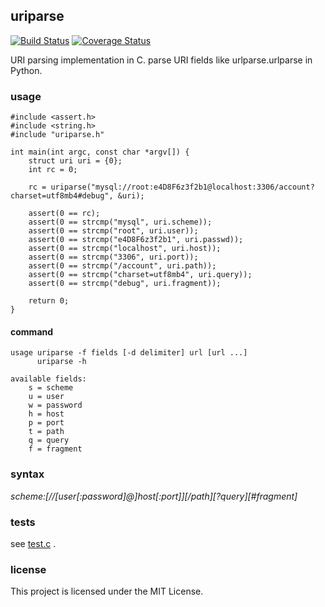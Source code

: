 ## uriparse ##

[![Build Status](https://travis-ci.org/whiler/uriparse.svg?branch=master)](https://travis-ci.org/whiler/uriparse) [![Coverage Status](https://coveralls.io/repos/github/whiler/uriparse/badge.svg?branch=master&service=github)](https://coveralls.io/github/whiler/uriparse?branch=master)

URI parsing implementation in C. parse URI fields like urlparse.urlparse in Python.

### usage ###
	#include <assert.h>
	#include <string.h>
	#include "uriparse.h"
	
	int main(int argc, const char *argv[]) {
		struct uri uri = {0};
		int rc = 0;
	
		rc = uriparse("mysql://root:e4D8F6z3f2b1@localhost:3306/account?charset=utf8mb4#debug", &uri);
	
		assert(0 == rc);
		assert(0 == strcmp("mysql", uri.scheme));
		assert(0 == strcmp("root", uri.user));
		assert(0 == strcmp("e4D8F6z3f2b1", uri.passwd));
		assert(0 == strcmp("localhost", uri.host));
		assert(0 == strcmp("3306", uri.port));
		assert(0 == strcmp("/account", uri.path));
		assert(0 == strcmp("charset=utf8mb4", uri.query));
		assert(0 == strcmp("debug", uri.fragment));
	
		return 0;
	}

#### command ####
	usage uriparse -f fields [-d delimiter] url [url ...]
	      uriparse -h
	
	available fields:
	    s = scheme
	    u = user
	    w = password
	    h = host
	    p = port
	    t = path
	    q = query
	    f = fragment

### syntax ###
*scheme:[//[user[:password]@]host[:port]][/path][?query][#fragment]*

### tests ###
see [test.c](src/test.c) .

### license ###
This project is licensed under the MIT License.
